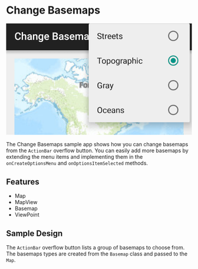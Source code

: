 # Change Basemaps

![Change Basemaps App](change-basemaps.png)

The Change Basemaps sample app shows how you can change basemaps from the ```ActionBar``` overflow button.  You can easily add more basemaps by extending the menu items and implementing them in the ```onCreateOptionsMenu``` and ```onOptionsItemSelected``` methods.

## Features
* Map
* MapView
* Basemap
* ViewPoint

## Sample Design
The ```ActionBar``` overflow button lists a group of basemaps to choose from.  The basemaps types are created from the ```Basemap``` class and passed to the ```Map```.
